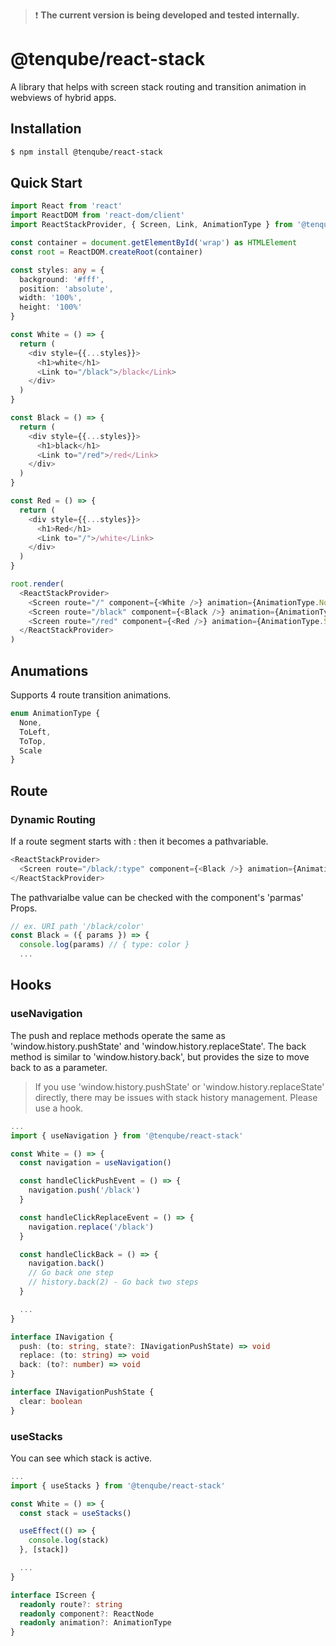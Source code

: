 >❗ __The current version is being developed and tested internally.__

# @tenqube/react-stack
A library that helps with screen stack routing and transition animation in webviews of hybrid apps.

## Installation
```sh
$ npm install @tenqube/react-stack
```

## Quick Start
```ts
import React from 'react'
import ReactDOM from 'react-dom/client'
import ReactStackProvider, { Screen, Link, AnimationType } from '@tenqube/react-stack'

const container = document.getElementById('wrap') as HTMLElement
const root = ReactDOM.createRoot(container)

const styles: any = {
  background: '#fff',
  position: 'absolute',
  width: '100%',
  height: '100%'
}

const White = () => {
  return (
    <div style={{...styles}}>
      <h1>white</h1>
      <Link to="/black">/black</Link>
    </div>
  )
}

const Black = () => {
  return (
    <div style={{...styles}}>
      <h1>black</h1>
      <Link to="/red">/red</Link>
    </div>
  )
}

const Red = () => {
  return (
    <div style={{...styles}}>
      <h1>Red</h1>
      <Link to="/">/white</Link>
    </div>
  )
}

root.render(
  <ReactStackProvider>
    <Screen route="/" component={<White />} animation={AnimationType.None} />
    <Screen route="/black" component={<Black />} animation={AnimationType.ToLeft} />
    <Screen route="/red" component={<Red />} animation={AnimationType.Scale} />
  </ReactStackProvider>
)
```

## Anumations
Supports 4 route transition animations.
```ts
enum AnimationType {
  None,
  ToLeft,
  ToTop,
  Scale
}
```

## Route

### Dynamic Routing
If a route segment starts with : then it becomes a pathvariable.
```ts
<ReactStackProvider>
  <Screen route="/black/:type" component={<Black />} animation={AnimationType.ToLeft} />
</ReactStackProvider>
```
The pathvarialbe value can be checked with the component's 'parmas' Props.
```ts
// ex. URI path '/black/color'
const Black = ({ params }) => {
  console.log(params) // { type: color }
  ...
```

## Hooks

### useNavigation
The push and replace methods operate the same as 'window.history.pushState' and 'window.history.replaceState'. The back method is similar to 'window.history.back', but provides the size to move back to as a parameter.
> If you use 'window.history.pushState' or 'window.history.replaceState' directly, there may be issues with stack history management. Please use a hook.
```ts
...
import { useNavigation } from '@tenqube/react-stack'

const White = () => {
  const navigation = useNavigation()

  const handleClickPushEvent = () => {
    navigation.push('/black')
  }

  const handleClickReplaceEvent = () => {
    navigation.replace('/black')
  }

  const handleClickBack = () => {
    navigation.back()
    // Go back one step
    // history.back(2) - Go back two steps
  }

  ...
}
```

```ts
interface INavigation {
  push: (to: string, state?: INavigationPushState) => void
  replace: (to: string) => void
  back: (to?: number) => void
}
```

```ts
interface INavigationPushState {
  clear: boolean
}
```

### useStacks
You can see which stack is active.
```ts
...
import { useStacks } from '@tenqube/react-stack'

const White = () => {
  const stack = useStacks()

  useEffect(() => {
    console.log(stack)
  }, [stack])

  ...
}
```
```ts
interface IScreen {
  readonly route?: string
  readonly component?: ReactNode
  readonly animation?: AnimationType
}
```